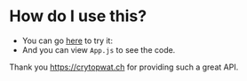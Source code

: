 # How do I use this?

* You can go [here](https://expo.io/@jimmylee/dollar) to try it:
* And you can view `App.js` to see the code.

Thank you https://crytopwat.ch for providing such a great API.
